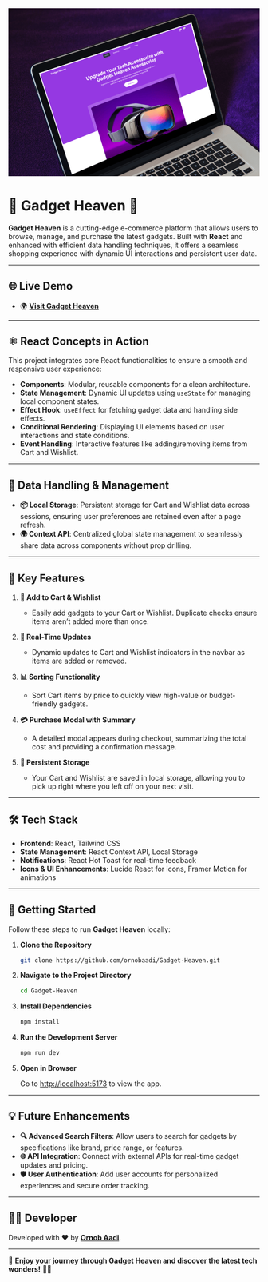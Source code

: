 
<div align="center">
  <img src="public/gadget.png" alt="Gadget Heaven Mockup" width="700">
</div>

# 🚀 **Gadget Heaven** 🌌

**Gadget Heaven** is a cutting-edge e-commerce platform that allows users to browse, manage, and purchase the latest gadgets. Built with **React** and enhanced with efficient data handling techniques, it offers a seamless shopping experience with dynamic UI interactions and persistent user data.

---

## 🌐 **Live Demo**

- 🌍 **[Visit Gadget Heaven](http://gadget-heaven-ornobaadi.surge.sh)**  

---

## ⚛️ **React Concepts in Action**

This project integrates core React functionalities to ensure a smooth and responsive user experience:

- **Components**: Modular, reusable components for a clean architecture.
- **State Management**: Dynamic UI updates using `useState` for managing local component states.
- **Effect Hook**: `useEffect` for fetching gadget data and handling side effects.
- **Conditional Rendering**: Displaying UI elements based on user interactions and state conditions.
- **Event Handling**: Interactive features like adding/removing items from Cart and Wishlist.

---

## 💾 **Data Handling & Management**

- **📦 Local Storage**: Persistent storage for Cart and Wishlist data across sessions, ensuring user preferences are retained even after a page refresh.
- **🌍 Context API**: Centralized global state management to seamlessly share data across components without prop drilling.

---

## 🌟 **Key Features**

1. **🛒 Add to Cart & Wishlist**  
   - Easily add gadgets to your Cart or Wishlist. Duplicate checks ensure items aren’t added more than once.
   
2. **🔄 Real-Time Updates**  
   - Dynamic updates to Cart and Wishlist indicators in the navbar as items are added or removed.
   
3. **📊 Sorting Functionality**  
   - Sort Cart items by price to quickly view high-value or budget-friendly gadgets.
   
4. **💳 Purchase Modal with Summary**  
   - A detailed modal appears during checkout, summarizing the total cost and providing a confirmation message.
   
5. **💾 Persistent Storage**  
   - Your Cart and Wishlist are saved in local storage, allowing you to pick up right where you left off on your next visit.

---

## 🛠️ **Tech Stack**

- **Frontend**: React, Tailwind CSS  
- **State Management**: React Context API, Local Storage  
- **Notifications**: React Hot Toast for real-time feedback  
- **Icons & UI Enhancements**: Lucide React for icons, Framer Motion for animations

---


## 🚀 **Getting Started**

Follow these steps to run **Gadget Heaven** locally:

1. **Clone the Repository**

   ```bash
   git clone https://github.com/ornobaadi/Gadget-Heaven.git
   ```

2. **Navigate to the Project Directory**

   ```bash
   cd Gadget-Heaven
   ```

3. **Install Dependencies**

   ```bash
   npm install
   ```

4. **Run the Development Server**

   ```bash
   npm run dev
   ```

5. **Open in Browser**

   Go to [http://localhost:5173](http://localhost:5173) to view the app.

---

## 💡 **Future Enhancements**

- **🔍 Advanced Search Filters**: Allow users to search for gadgets by specifications like brand, price range, or features.
- **🌐 API Integration**: Connect with external APIs for real-time gadget updates and pricing.
- **🛡️ User Authentication**: Add user accounts for personalized experiences and secure order tracking.

---

## 👨‍💻 **Developer**

Developed with ❤️ by **[Ornob Aadi](https://github.com/ornobaadi)**.

---

🎉 **Enjoy your journey through Gadget Heaven and discover the latest tech wonders!** 🚀🔌
